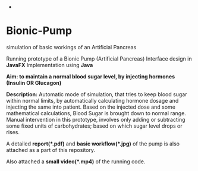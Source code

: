 *
# Bionic-Pump
simulation of basic workings of an Artificial Pancreas


Running prototype of a Bionic Pump (Artificial Pancreas)
Interface design in **JavaFX**
Implementation using **Java**


**Aim: to maintain a normal blood sugar level, by injecting hormones (Insulin OR Glucagon)**


**Description:**
Automatic mode of simulation, that tries to keep blood sugar within normal limits, 
by automatically calculating hormone dosage and injecting the same into patient.
Based on the injected dose and some mathematical calculations, Blood Sugar is brought down to normal range.
Manual intervention in this prototype, involves only adding or subtracting some fixed units of carbohydrates;
based on which sugar level drops or rises.


A detailed __report(\*.pdf)__ and __basic workflow(\*.jpg)__ of the pump is also attached as a part of this repository.

Also attached a **small video(\*.mp4)** of the running code.
